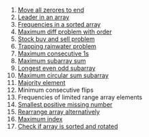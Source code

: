 1. [Move all zerores to end](.\Move_all_Zeroes_to_end.cpp)
2. [Leader in an array](.\Leaders_in_an_array.cpp)
3. [Frequencies in a sorted array](.\Frequencies_in_Sorted_array.cpp)
4. [Maximum diff problem with order](.\Maximum_difference_with_order.cpp)
5. [Stock buy and sell problem](.\Stock_Buy_and_Sell_Problem.cpp)
6. [Trapping rainwater problem](.\Trapping_rain_water.cpp)
7. [Maximum consecutive 1s](.\Maximum_Consecutive_1s.cpp)
8. [Maximum subarray sum](.\Maximum_Subarray_Sum.cpp)
9. [Longest even odd subarray](.\Longest_Even_Odd_Subarray.cpp)
10. [Maximum circular sum subarray](.\Maximum_Circular_Subarray_Sum.cpp)
11. [Majority element](.\Majority_Element.cpp)
12. Minimum consecutive flips
13. Frequencies of limited range array elements
14. [Smallest positive missing number](.\Smallest_Positive_Missing_Number.cpp)
15. [Rearrange array alternatively](.\Rearrange_array_alternatively.cpp)
16. [Maximum index](.\Maximum_Index.cpp)
17. [Check if array is sorted and rotated](.\Check_is_Sorted_Rotated.cpp)